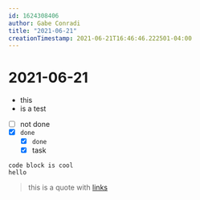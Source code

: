 ```yaml
---
id: 1624308406
author: Gabe Conradi
title: "2021-06-21"
creationTimestamp: 2021-06-21T16:46:46.222501-04:00
---
```

# 2021-06-21

- this
- is a test

- [ ] not done
- [x] `done`
  - [x] `done`
  - [x] task

```
code block is cool
hello
```

> this is a quote with [links](http://google.com)


